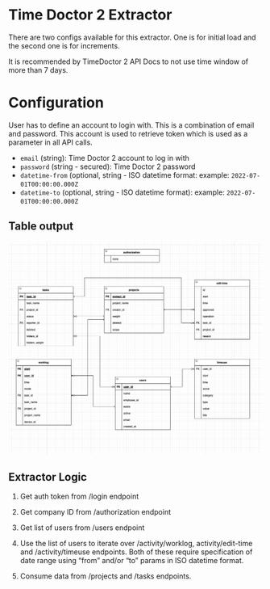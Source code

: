 # Time Doctor 2 Extractor

There are two configs available for this extractor. One is for initial load and the second one is for increments.

It is recommended by TimeDoctor 2 API Docs to not use time window of more than 7 days.


# Configuration

User has to define an account to login with. This is a combination of email and password.
This account is used to retrieve token which is used as a parameter in all API calls.

- `email` (string): Time Doctor 2 account to log in with
- `password` (string - secured): Time Doctor 2 password
- `datetime-from` (optional, string - ISO datetime format:
 example: `2022-07-01T00:00:00.000Z`
- `datetime-to` (optional, string - ISO datetime format):
example: `2022-07-01T00:00:00.000Z`



## Table output



![picture](imgs/output_scheme.png)

## Extractor Logic

1. Get auth token from /login endpoint

1. Get company ID from /authorization endpoint

3. Get list of users from /users endpoint

4. Use the list of users to iterate over /activity/worklog, activity/edit-time and /activity/timeuse endpoints. Both of these require specification of date range using “from” and/or “to” params in ISO datetime format.  

5. Consume data from /projects and /tasks endpoints.
 